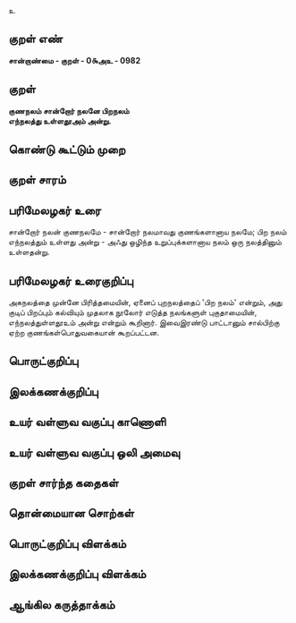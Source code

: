 உ

## குறள் எண் 

**சான்றாண்மை - குறள் - 0௯அஉ - 0982**

## குறள் 

**குணநலம் சான்றோர் நலனே பிறநலம்  
எந்நலத்து உள்ளதூஅம் அன்று.** 

## கொண்டு கூட்டும் முறை


## குறள் சாரம் 


## பரிமேலழகர் உரை

சான்றோர் நலன் குணநலமே - சான்றோர் நலமாவது குணங்களானாய நலமே; பிற நலம் எந்நலத்தும் உள்ளது அன்று - அஃது ஒழிந்த உறுப்புக்களானாய நலம் ஒரு நலத்தினும் உள்ளதன்று.

## பரிமேலழகர் உரைகுறிப்பு   

அகநலத்தை முன்னே பிரித்தமையின், ஏனைப் புறநலத்தைப் 'பிற நலம்' என்றும், அது குடிப் பிறப்பும் கல்வியும் முதலாக நூலோர் எடுத்த நலங்களுள் புகுதாமையின், எந்நலத்துள்ளதூஉம் அன்று என்றும் கூறினார். இவைஇரண்டு பாட்டானும் சால்பிற்கு ஏற்ற குணங்கள்பொதுவகையான் கூறப்பட்டன.

## பொருட்குறிப்பு 


## இலக்கணக்குறிப்பு  


## உயர் வள்ளுவ வகுப்பு காணொளி


## உயர் வள்ளுவ வகுப்பு ஒலி அமைவு 

 
## குறள் சார்ந்த கதைகள் 


## தொன்மையான சொற்கள்


## பொருட்குறிப்பு விளக்கம்


## இலக்கணக்குறிப்பு விளக்கம்


## ஆங்கில கருத்தாக்கம் 


